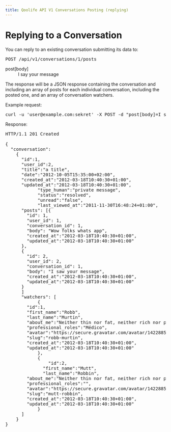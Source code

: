 ```yaml
---
title: Qoolife API V1 Conversations Posting (replying)
---
```


# Replying to a Conversation

You can reply to an existing conversation submitting its data to:

<pre>
POST /api/v1/conversations/1/posts
</pre>

<dl>
	<dt>post[body]</dt>
	<dd>I say your message</dd>
</dl>

The response will be a JSON response containing the conversation and including an array of posts for each individual conversation, including the posted one, and an array of conversation watchers.


Example request:

<pre class="console">
curl -u 'user@example.com:sekret' -X POST -d "post[body]=I say your message" https://qoolife.com/api/v1/conversations/1/posts
</pre>

Response:

<pre>
HTTP/1.1 201 Created

{
  "conversation":
    {
      "id":1,
      "user_id":2,
      "title":"a title",
      "date":"2012-10-05T15:35:00+02:00",
      "created_at":"2012-03-18T10:40:30+01:00",
      "updated_at":"2012-03-18T10:40:30+01:00",
			"type_human":"private message",
			"status":"resolved",
			"unread":"false",
			"last_viewed_at":"2011-11-30T16:48:24+01:00",
      "posts": [{
        "id": 1,
        "user_id": 1,
        "conversation_id": 1,
        "body": "Wow folks whats app",
        "created_at":"2012-03-18T10:40:30+01:00",
        "updated_at":"2012-03-18T10:40:30+01:00"
      },
      {
        "id": 2,
        "user_id": 2,
        "conversation_id": 1,
        "body": "I saw your message",
        "created_at":"2012-03-18T10:40:30+01:00",
        "updated_at":"2012-03-18T10:40:30+01:00"
      }
      ]
      "watchers": [
			{
        "id":1,
        "first_name":"Robb",
        "last_name":"Murtin",
        "about_me":"Neither thin nor fat, neither rich nor poor. Common people.",
        "professional_roles":"Médico",
        "avatar":"https://secure.gravatar.com/avatar/1422885fa18378ece1b688d22abd551f.jpg%3Fsize=48&d=https://qoolife.com/assets/icons/avatar-small.png",
        "slug":"robb-murtin",
        "created_at":"2012-03-18T10:40:30+01:00",
        "updated_at":"2012-03-18T10:40:30+01:00"
			},
			{
				"id":2,
			  "first_name":"Mutt",
			  "last_name":"Robbin",
        "about_me":"Neither thin nor fat, neither rich nor poor. Common people.",
        "professional_roles":"",
        "avatar":"https://secure.gravatar.com/avatar/1422885fa18378ece1b688d22abd551f.jpg%3Fsize=48&d=https://qoolife.com/assets/icons/avatar-small.png",
        "slug":"mutt-robbin",
        "created_at":"2012-03-18T10:40:30+01:00",
        "updated_at":"2012-03-18T10:40:30+01:00"
			}
      ]
    }
}
</pre>

